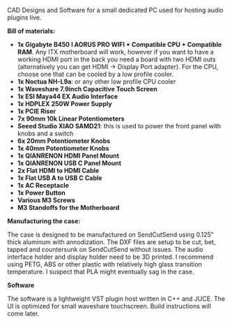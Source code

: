 CAD Designs and Software for a small dedicated PC used for hosting audio plugins live.

**Bill of materials:**
- **1x Gigabyte B450 I AORUS PRO WIFI + Compatible CPU + Compatible RAM**. Any ITX motherboard will work, however if you want to have a working HDMI port in the back you need a board with two HDMI outs (alternatively you can get HDMI -> Display Port adapter). For the CPU, choose one that can be cooled by a low profile cooler.
- **1x Noctua NH-L9a**: or any other low profile CPU cooler
- **1x Waveshare 7.9inch Capacitive Touch Screen**
- **1x ESI Maya44 EX Audio Interface**
- **1x HDPLEX 250W Power Supply**
- **1x PCIE Riser**
- **7x 90mm 10k Linear Potentiometers**
- **Seeed Studio XIAO SAMD21**: this is used to power the front panel with knobs and a switch
- **6x 20mm Potentiometer Knobs**
- **1x 40mm Potentiometer Knobs**
- **1x QIANRENON HDMI Panel Mount**
- **1x QIANRENON USB C Panel Mount**
- **2x Flat HDMI to HDMI Cable**
- **1x Flat USB A to USB C Cable**
- **1x AC Receptacle**
- **1x Power Button**
- **Various M3 Screws**
- **M3 Standoffs for the Motherboard**


**Manufacturing the case:**

The case is designed to be manufactured on SendCutSend using 0.125" thick aluminum with annodization. The DXF files are setup to be cut, bet, tapped and countersunk on SendCutSend without issues.
The audio interface holder and display holder need to be 3D printed. I recommend using PETG, ABS or other plastic with relatively high glass transition temperature. I suspect that PLA might eventually sag in the case. 


**Software**

The software is a lightweight VST plugin host written in C++ and JUCE. The UI is optimized for small waveshare touchscreen. Build instructions will come later. 
